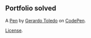 Portfolio solved
----------------


A [Pen](https://codepen.io/Togeri/pen/JEGbEO) by [Gerardo Toledo](http://codepen.io/Togeri) on [CodePen](http://codepen.io/).

[License](https://codepen.io/Togeri/pen/JEGbEO/license).